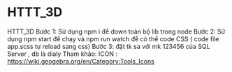 # HTTT_3D
HTTT_3D Bước 1: Sử dụng npm i để down toàn bộ lib trong node  Bước 2: Sử dụng npm start để chạy và npm run watch để có thể code CSS ( code file app.scss tự reload sang css)  Bước 3: đặt tk sa với mk 123456 của SQL Server , db là dialy  Tham khảo: ICON : https://wiki.geogebra.org/en/Category:Tools_Icons
